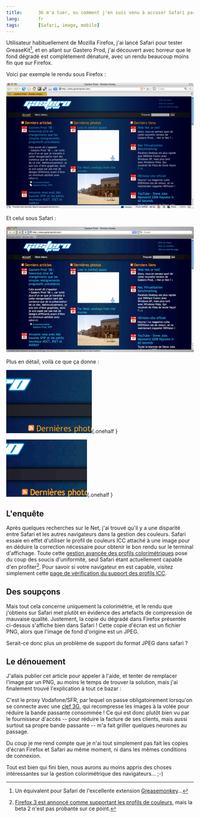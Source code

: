 ```yaml
---
title:      3G m'a tuer, ou comment j'en suis venu à accuser Safari par erreur
lang:       fr
tags:       [Safari, image, mobile]
---
```


Utilisateur habituellement de Mozilla Firefox, j'ai lancé Safari pour tester GreaseKit[^1], et en allant sur Gastero Prod, j'ai découvert avec horreur que le fond dégradé est complètement dénaturé, avec un rendu beaucoup moins fin que sur Firefox.

[^1]: Un équivalent pour Safari de l'excellente extension [Greasemonkey](http://www.greasespot.net/)…

Voici par exemple le rendu sous Firefox :

![](firefox-couleurs.png "Un joli dégradé dans Firefox")

Et celui sous Safari :

![](safari-couleurs.png "Un dégradé horrible dans Safari")

Plus en détail, voilà ce que ça donne :

![](firefox-couleurs-zoom.png "Détail dans Firefox"){.onehalf }

![](safari-couleurs-zoom.png "Détail dans Safari"){.onehalf }

## L'enquête

Après quelques recherches sur le Net, j'ai trouvé qu'il y a une disparité entre Safari et les autres navigateurs dans la gestion des couleurs. Safari essaie en effet d'utiliser le profil de couleurs ICC attaché à une image pour en déduire la correction nécessaire pour obtenir le bon rendu sur le terminal d'affichage. Toute cette [gestion avancée des profils colorimétriques](http://www.gballard.net/psd/go_live_page_profile/embeddedJPEGprofiles.html) pose du coup des soucis d'uniformité, seul Safari étant actuellement capable d'en profiter[^fx3]. Pour savoir si votre navigateur en est capable, visitez simplement cette [page de vérification du support des profils ICC](http://www.color.org/version4html.xalter).

[^fx3]: [Firefox 3 est annoncé comme supportant les profils de couleurs](http://www.news.com/2100-1012_3-6191815.html), mais la beta 2 n'est pas probante sur ce point.

## Des soupçons

Mais tout cela concerne uniquement la colorimétrie, et le rendu que j'obtiens sur Safari met plutôt en évidence des artefacts de compression de mauvaise qualité. Justement, la copie du dégradé dans Firefox présentée ci-dessus s'affiche bien dans Safari ! Cette copie d'écran est un fichier PNG, alors que l'image de fond d'origine est un JPEG.

Serait-ce donc plus un problème de support du format JPEG dans safari ?

## Le dénouement

J'allais publier cet article pour appeler à l'aide, et tenter de remplacer l'image par un PNG, au moins le temps de trouver la solution, mais j'ai finalement trouvé l'explication à tout ce bazar :

C'est le proxy Vodafone/SFR, par lequel on passe obligatoirement lorsqu'on se connecte avec une [clef 3G](http://www.sfrentreprises.fr/solutions/solutions-data/terminaux-sfr-global-access/cle-3g.jsp), qui recompresse les images à la volée pour réduire la bande passante consommée ! Ce qui est donc plutôt bien vu par le fournisseur d'accès -- pour réduire la facture de ses clients, mais aussi surtout sa propre bande passante -- m'a fait griller quelques neurones au passage.

Du coup je me rend compte que je n'ai tout simplement pas fait les copies d'écran Firefox et Safari au même moment, ni dans les mêmes conditions de connexion.

Tout est bien qui fini bien, nous aurons au moins appris des choses intéressantes sur la gestion colorimétrique des navigateurs… ;-)
